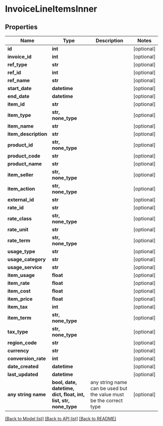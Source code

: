 # InvoiceLineItemsInner


## Properties
Name | Type | Description | Notes
------------ | ------------- | ------------- | -------------
**id** | **int** |  | [optional] 
**invoice_id** | **int** |  | [optional] 
**ref_type** | **str** |  | [optional] 
**ref_id** | **int** |  | [optional] 
**ref_name** | **str** |  | [optional] 
**start_date** | **datetime** |  | [optional] 
**end_date** | **datetime** |  | [optional] 
**item_id** | **str** |  | [optional] 
**item_type** | **str, none_type** |  | [optional] 
**item_name** | **str** |  | [optional] 
**item_description** | **str** |  | [optional] 
**product_id** | **str, none_type** |  | [optional] 
**product_code** | **str** |  | [optional] 
**product_name** | **str** |  | [optional] 
**item_seller** | **str, none_type** |  | [optional] 
**item_action** | **str, none_type** |  | [optional] 
**external_id** | **str** |  | [optional] 
**rate_id** | **str** |  | [optional] 
**rate_class** | **str, none_type** |  | [optional] 
**rate_unit** | **str** |  | [optional] 
**rate_term** | **str, none_type** |  | [optional] 
**usage_type** | **str** |  | [optional] 
**usage_category** | **str** |  | [optional] 
**usage_service** | **str** |  | [optional] 
**item_usage** | **float** |  | [optional] 
**item_rate** | **float** |  | [optional] 
**item_cost** | **float** |  | [optional] 
**item_price** | **float** |  | [optional] 
**item_tax** | **int** |  | [optional] 
**item_term** | **str, none_type** |  | [optional] 
**tax_type** | **str, none_type** |  | [optional] 
**region_code** | **str** |  | [optional] 
**currency** | **str** |  | [optional] 
**conversion_rate** | **int** |  | [optional] 
**date_created** | **datetime** |  | [optional] 
**last_updated** | **datetime** |  | [optional] 
**any string name** | **bool, date, datetime, dict, float, int, list, str, none_type** | any string name can be used but the value must be the correct type | [optional]

[[Back to Model list]](../README.md#documentation-for-models) [[Back to API list]](../README.md#documentation-for-api-endpoints) [[Back to README]](../README.md)


